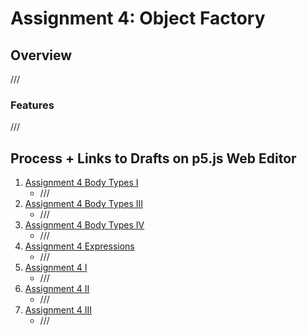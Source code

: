 # Assignment 4: Object Factory

## Overview

///

### Features

///

## Process + Links to Drafts on p5.js Web Editor

1. [Assignment 4 Body Types I](https://editor.p5js.org/xl6294/sketches/HdV97rZJVu)
   - ///
2. [Assignment 4 Body Types III](https://editor.p5js.org/xl6294/sketches/s9kVqHwjq)
   - ///
3. [Assignment 4 Body Types IV](https://editor.p5js.org/xl6294/sketches/8o4zMLqtb)
   - ///
4. [Assignment 4 Expressions](https://editor.p5js.org/xl6294/sketches/9V6QzKNGv)
   - ///
5. [Assignment 4 I](https://editor.p5js.org/xl6294/sketches/8F3_UrZuK)
   - ///
6. [Assignment 4 II](https://editor.p5js.org/xl6294/sketches/nEdQcDapO)
   - ///
7. [Assignment 4 III](https://editor.p5js.org/xl6294/sketches/UXtiHbbg4)
   - ///
